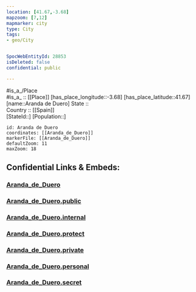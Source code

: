 ```yaml
---
location: [41.67,-3.68] 
mapzoom: [7,12] 
mapmarker: city 
type: City
tags:
- geo/City


SpocWebEntityId: 28853
isDeleted: false
confidential: public

---
```

#is_a_/Place  
#is_a_ :: [[Place]] 
[has_place_longitude::-3.68] 
[has_place_latitude::41.67] 
[name::Aranda de Duero] 
State ::  
Country :: [[Spain]]  
[StateId::] 
[Population::] 



```leaflet
id: Aranda de Duero
coordinates: [[Aranda_de_Duero]] 
markerFile: [[Aranda_de_Duero]] 
defaultZoom: 11 
maxZoom: 18
```


## Confidential Links & Embeds: 

### [Aranda_de_Duero](/_Standards/Earth/Continent/Europe/Europe~South/Spain/Provinces~Spain/Castilla_y_León/counties~Castillay_León/Burgos.Province/cities~Burgos/Aranda_de_Duero.md) 

### [Aranda_de_Duero.public](/_public/Earth/Continent/Europe/Europe~South/Spain/Provinces~Spain/Castilla_y_León/counties~Castillay_León/Burgos.Province/cities~Burgos/Aranda_de_Duero.public.md) 

### [Aranda_de_Duero.internal](/_internal/Earth/Continent/Europe/Europe~South/Spain/Provinces~Spain/Castilla_y_León/counties~Castillay_León/Burgos.Province/cities~Burgos/Aranda_de_Duero.internal.md) 

### [Aranda_de_Duero.protect](/_protect/Earth/Continent/Europe/Europe~South/Spain/Provinces~Spain/Castilla_y_León/counties~Castillay_León/Burgos.Province/cities~Burgos/Aranda_de_Duero.protect.md) 

### [Aranda_de_Duero.private](/_private/Earth/Continent/Europe/Europe~South/Spain/Provinces~Spain/Castilla_y_León/counties~Castillay_León/Burgos.Province/cities~Burgos/Aranda_de_Duero.private.md) 

### [Aranda_de_Duero.personal](/_personal/Earth/Continent/Europe/Europe~South/Spain/Provinces~Spain/Castilla_y_León/counties~Castillay_León/Burgos.Province/cities~Burgos/Aranda_de_Duero.personal.md) 

### [Aranda_de_Duero.secret](/_secret/Earth/Continent/Europe/Europe~South/Spain/Provinces~Spain/Castilla_y_León/counties~Castillay_León/Burgos.Province/cities~Burgos/Aranda_de_Duero.secret.md)

